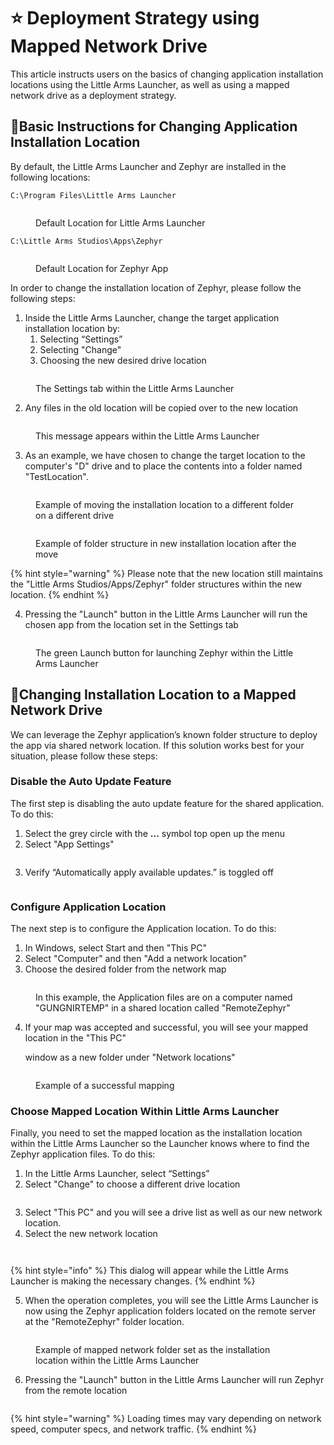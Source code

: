 # ⭐ Deployment Strategy using Mapped Network Drive

This article instructs users on the basics of changing application installation locations using the Little Arms Launcher, as well as using a mapped network drive as a deployment strategy.

## 📘Basic Instructions for Changing Application Installation Location <a href="#ud83d-udcd8-basic-instructions-for-changing-application-installation-location" id="ud83d-udcd8-basic-instructions-for-changing-application-installation-location"></a>

By default, the Little Arms Launcher and Zephyr are installed in the following locations:

`C:\Program Files\Little Arms Launcher`

<figure><img src="../../.gitbook/assets/image (8) (1) (1).png" alt=""><figcaption><p>Default Location for Little Arms Launcher</p></figcaption></figure>

`C:\Little Arms Studios\Apps\Zephyr`

<figure><img src="../../.gitbook/assets/image (1) (1) (1) (1).png" alt=""><figcaption><p>Default Location for Zephyr App</p></figcaption></figure>

In order to change the installation location of Zephyr, please follow the following steps:

1. Inside the Little Arms Launcher, change the target application installation location by:
   1. Selecting “Settings”
   2. Selecting "Change"
   3. Choosing the new desired drive location

<figure><img src="../../.gitbook/assets/image (2) (1) (1) (1).png" alt=""><figcaption><p>The Settings tab within the Little Arms Launcher</p></figcaption></figure>

2. Any files in the old location will be copied over to the new location

<figure><img src="../../.gitbook/assets/image (3) (1) (1) (1).png" alt=""><figcaption><p>This message appears within the Little Arms Launcher</p></figcaption></figure>

3. As an example, we have chosen to change the target location to the computer's "D" drive and to place the contents into a folder named "TestLocation".

<figure><img src="../../.gitbook/assets/image (4) (1) (1) (1).png" alt=""><figcaption><p>Example of moving the installation location to a different folder on a different drive</p></figcaption></figure>

<figure><img src="../../.gitbook/assets/image (5) (1) (1) (1).png" alt=""><figcaption><p>Example of folder structure in new installation location after the move</p></figcaption></figure>

{% hint style="warning" %}
Please note that the new location still maintains the "Little Arms Studios/Apps/Zephyr" folder structures within the new location.
{% endhint %}

4. Pressing the "Launch" button in the Little Arms Launcher will run the chosen app from the location set in the Settings tab

<figure><img src="../../.gitbook/assets/image (6) (1) (1) (1).png" alt=""><figcaption><p>The green Launch button for launching Zephyr within the Little Arms Launcher</p></figcaption></figure>

## 📘Changing Installation Location to a Mapped Network Drive <a href="#ud83d-udcd8-changing-installation-location-to-a-mapped-network-drive" id="ud83d-udcd8-changing-installation-location-to-a-mapped-network-drive"></a>

We can leverage the Zephyr application’s known folder structure to deploy the app via shared network location. If this solution works best for your situation, please follow these steps:

### Disable the Auto Update Feature <a href="#disable-the-auto-update-feature" id="disable-the-auto-update-feature"></a>

The first step is disabling the auto update feature for the shared application. To do this:

1. Select the grey circle with the **...** symbol top open up the menu
2. Select "App Settings"

<figure><img src="../../.gitbook/assets/image (7) (1) (1) (1).png" alt=""><figcaption></figcaption></figure>

3. Verify “Automatically apply available updates.” is toggled off

<figure><img src="../../.gitbook/assets/image (8) (1) (1) (1).png" alt=""><figcaption></figcaption></figure>

### Configure Application Location <a href="#configure-application-location" id="configure-application-location"></a>

The next step is to configure the Application location. To do this:

1. In Windows, select Start and then "This PC"
2. Select "Computer" and then "Add a network location"
3. Choose the desired folder from the network map

<figure><img src="../../.gitbook/assets/image (9) (1) (1).png" alt=""><figcaption><p>In this example, the Application files are on a computer named "GUNGNIRTEMP" in a shared location called "RemoteZephyr"</p></figcaption></figure>

4.  If your map was accepted and successful, you will see your mapped location in the "This PC"

    window as a new folder under "Network locations"

<figure><img src="../../.gitbook/assets/image (10) (1) (1).png" alt=""><figcaption><p>Example of a successful mapping</p></figcaption></figure>

### Choose Mapped Location Within Little Arms Launcher <a href="#choose-mapped-location-within-little-arms-launcher" id="choose-mapped-location-within-little-arms-launcher"></a>

Finally, you need to set the mapped location as the installation location within the Little Arms Launcher so the Launcher knows where to find the Zephyr application files. To do this:

1. In the Little Arms Launcher, select “Settings”
2. Select "Change" to choose a different drive location

<figure><img src="../../.gitbook/assets/image (11) (1) (1).png" alt=""><figcaption></figcaption></figure>

3. Select "This PC" and you will see a drive list as well as our new network location.
4. Select the new network location

<figure><img src="../../.gitbook/assets/image (12) (1) (1).png" alt=""><figcaption></figcaption></figure>

<figure><img src="../../.gitbook/assets/image (13) (1) (1).png" alt=""><figcaption></figcaption></figure>

{% hint style="info" %}
This dialog will appear while the Little Arms Launcher is making the necessary changes.
{% endhint %}

5. When the operation completes, you will see the Little Arms Launcher is now using the Zephyr application folders located on the remote server at the "RemoteZephyr" folder location.

<figure><img src="../../.gitbook/assets/image (15) (1).png" alt=""><figcaption><p>Example of mapped network folder set as the installation location within the Little Arms Launcher</p></figcaption></figure>

6. Pressing the "Launch" button in the Little Arms Launcher will run Zephyr from the remote location

<figure><img src="../../.gitbook/assets/image (16) (1).png" alt=""><figcaption></figcaption></figure>

{% hint style="warning" %}
Loading times may vary depending on network speed, computer specs, and network traffic.
{% endhint %}
